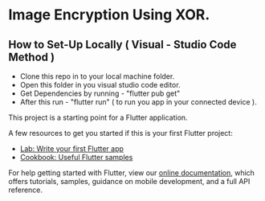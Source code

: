 # Image Encryption Using XOR.

## How to Set-Up Locally ( Visual - Studio Code Method )

- Clone this repo in to your local machine folder.
- Open this folder in you visual studio code editor.
- Get Dependencies by running - "flutter pub get"
- After this run - "flutter run" ( to run you app in your connected device ).

This project is a starting point for a Flutter application.

A few resources to get you started if this is your first Flutter project:

- [Lab: Write your first Flutter app](https://flutter.dev/docs/get-started/codelab)
- [Cookbook: Useful Flutter samples](https://flutter.dev/docs/cookbook)

For help getting started with Flutter, view our
[online documentation](https://flutter.dev/docs), which offers tutorials,
samples, guidance on mobile development, and a full API reference.
